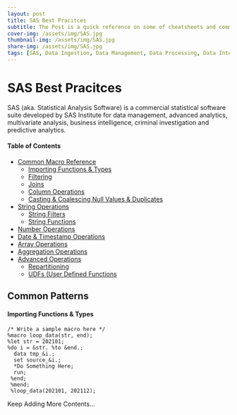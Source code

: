 ```yaml
---
layout: post
title: SAS Best Pracitces
subtitle: The Post is a quick reference on some of cheatsheets and common functions
cover-img: /assets/img/SAS.jpg
thumbnail-img: /assets/img/SAS.jpg
share-img: /assets/img/SAS.jpg
tags: [SAS, Data Ingestion, Data Management, Data Processing, Data Integration]
---
```


# SAS Best Pracitces

SAS (aka. Statistical Analysis Software) is a commercial statistical software suite developed by SAS Institute for data management, advanced analytics, multivariate analysis, business intelligence, criminal investigation and predictive analytics.

#### Table of Contents

- [Common Macro Reference](#common-patterns)
    - [Importing Functions & Types](#importing-functions--types)
    - [Filtering](#filtering)
    - [Joins](#joins)
    - [Column Operations](#column-operations)
    - [Casting & Coalescing Null Values & Duplicates](#casting--coalescing-null-values--duplicates)
- [String Operations](#string-operations)
    - [String Filters](#string-filters)
    - [String Functions](#string-functions)
- [Number Operations](#number-operations)
- [Date & Timestamp Operations](#date--timestamp-operations)
- [Array Operations](#array-operations)
- [Aggregation Operations](#aggregation-operations)
- [Advanced Operations](#advanced-operations)
    - [Repartitioning](#repartitioning)
    - [UDFs (User Defined Functions](#udfs-user-defined-functions)


## Common Patterns

#### Importing Functions & Types

```SAS
/* Write a sample macro here */
%macro loop_data(str, end);
%let str = 202101;
%do i = &str. %to &end.;
  data tmp_&i.;
  set source_&i.;
  *Do Something Here;
  run;
 %end;
 %mend;
 %loop_data(202101, 202112);
```

Keep Adding More Contents...
